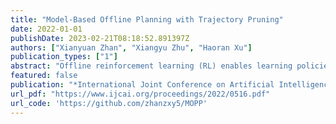 ```yaml
---
title: "Model-Based Offline Planning with Trajectory Pruning"
date: 2022-01-01
publishDate: 2023-02-21T08:18:52.891397Z
authors: ["Xianyuan Zhan", "Xiangyu Zhu", "Haoran Xu"]
publication_types: ["1"]
abstract: "Offline reinforcement learning (RL) enables learning policies using pre-collected datasets without environment interaction, which provides a promising direction to make RL usable in real-world systems. Although recent offline RL studies have achieved much progress, existing methods still face many practical challenges in real-world system control tasks, such as computational restriction during agent training and the requirement of extra control flexibility. Model-based planning framework provides an attractive solution for such tasks. However, most model-based planning algorithms are not designed for offline settings. Simply combining the ingredients of offline RL with existing methods either provides over-restrictive planning or leads to inferior performance. We propose a new light-weighted model-based offline planning framework, namely MOPP, which tackles the dilemma between the restrictions of offline learning and high-performance planning. MOPP encourages more aggressive trajectory rollout guided by the behavior policy learned from data, and prunes out problematic trajectories to avoid potential out-of-distribution samples. Experimental results show that MOPP provides competitive performance compared with existing model-based offline planning and RL approaches."
featured: false
publication: "*International Joint Conference on Artificial Intelligence*"
url_pdf: "https://www.ijcai.org/proceedings/2022/0516.pdf"
url_code: 'https://github.com/zhanzxy5/MOPP'
---
```



